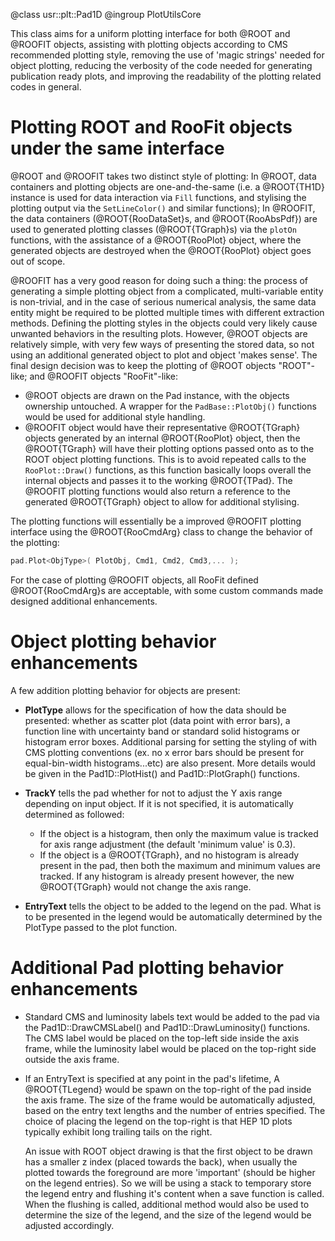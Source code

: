 @class   usr::plt::Pad1D
@ingroup PlotUtilsCore

This class aims for a uniform plotting interface for both @ROOT and @ROOFIT
objects, assisting with plotting objects according to CMS recommended plotting
style, removing the use of 'magic strings' needed for object plotting, reducing
the verbosity of the code needed for generating publication ready plots, and
improving the readability of the plotting related codes in general.

# Plotting ROOT and RooFit objects under the same interface

@ROOT and @ROOFIT takes two distinct style of plotting: In @ROOT, data
containers and plotting objects are one-and-the-same (i.e. a @ROOT{TH1D}
instance is used for data interaction via `Fill` functions, and stylising the
plotting output via the `SetLineColor()` and similar functions); In @ROOFIT, the
data containers (@ROOT{RooDataSet}s, and @ROOT{RooAbsPdf}) are used to generated
plotting classes (@ROOT{TGraph}s) via the `plotOn` functions, with the
assistance of a @ROOT{RooPlot} object, where the generated objects are destroyed
when the @ROOT{RooPlot} object goes out of scope.

@ROOFIT has a very good reason for doing such a thing: the process of generating
a simple plotting object from a complicated, multi-variable entity is
non-trivial, and in the case of serious numerical analysis, the same data entity
might be required to be plotted multiple times with different extraction
methods. Defining the plotting styles in the objects could very likely cause
unwanted behaviors in the resulting plots. However, @ROOT objects are relatively
simple, with very few ways of presenting the stored data, so not using an
additional generated object to plot and object 'makes sense'. The final design
decision was to keep the plotting of @ROOT objects "ROOT"-like; and @ROOFIT
objects "RooFit"-like:

- @ROOT objects are drawn on the Pad instance, with the objects ownership
  untouched. A wrapper for the `PadBase::PlotObj()` functions would be used for
  additional style handling.
- @ROOFIT object would have their representative @ROOT{TGraph} objects generated
  by an internal @ROOT{RooPlot} object, then the @ROOT{TGraph} will have their
  plotting options passed onto as to the ROOT object plotting functions. This is
  to avoid repeated calls to the `RooPlot::Draw()` functions, as this function
  basically loops overall the internal objects and passes it to the working
  @ROOT{TPad}. The @ROOFIT plotting functions would also return a reference to
  the generated @ROOT{TGraph} object to allow for additional stylising.

The plotting functions will essentially be a improved @ROOFIT plotting interface
using the @ROOT{RooCmdArg} class to change the behavior of the plotting:

```cpp
pad.Plot<ObjType>( PlotObj, Cmd1, Cmd2, Cmd3,... );
```

For the case of plotting @ROOFIT objects, all RooFit defined @ROOT{RooCmdArg}s
are acceptable, with some custom commands made designed additional enhancements.

# Object plotting behavior enhancements

A few addition plotting behavior for objects are present:

- **PlotType** allows for the specification of how the data should be presented:
  whether as scatter plot (data point with error bars), a function line with
  uncertainty band or standard solid histograms or histogram error boxes.
  Additional parsing for setting the styling of with CMS plotting conventions
  (ex. no x error bars should be present for equal-bin-width histograms...etc)
  are also present. More details would be given in the Pad1D::PlotHist() and
  Pad1D::PlotGraph() functions.

- **TrackY** tells the pad whether for not to adjust the Y axis range
  depending on input object. If it is not specified, it is automatically
  determined as followed:
  - If the object is a histogram, then only the maximum value is tracked for
    axis range adjustment (the default 'minimum value' is 0.3).
  - If the object is a @ROOT{TGraph}, and no histogram is already present in the
    pad, then both the maximum and minimum values are tracked. If any histogram
    is already present however, the new @ROOT{TGraph} would not change the axis
    range.

- **EntryText** tells the object to be added to the legend on the pad. What is
  to be presented in the legend would be automatically determined by the
  PlotType passed to the plot function.

# Additional Pad plotting behavior enhancements

- Standard CMS and luminosity labels text would be added to the pad via the
  Pad1D::DrawCMSLabel() and Pad1D::DrawLuminosity() functions. The CMS label
  would be placed on the top-left side inside the axis frame, while the
  luminosity label would be placed on the top-right side outside the axis frame.
- If an EntryText is specified at any point in the pad's lifetime, A
  @ROOT{TLegend} would be spawn on the top-right of the pad inside the axis
  frame. The size of the frame would be automatically adjusted, based on the
  entry text lengths and the number of entries specified. The choice of placing
  the legend on the top-right is that HEP 1D plots typically exhibit long
  trailing tails on the right.

  An issue with ROOT object drawing is that the first object to be
  drawn has a smaller z index (placed towards the back), when usually the
  plotted towards the foreground are more 'important' (should be higher on
  the legend entries). So we will be using a stack to temporary store
  the legend entry and flushing it's content when a save function is called.
  When the flushing is called, additional method would also be used to
  determine the size of the legend, and the size of the legend would be
  adjusted accordingly.